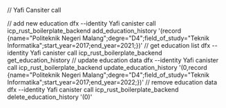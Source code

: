 
// Yafi Cansiter call

// add new education
dfx --identity Yafi canister call icp_rust_boilerplate_backend add_education_history '(record {name="Politeknik Negeri Malang";degre="D4";field_of_study="Teknik Informatika";start_year=2017;end_year=2021;})'
// get education list
dfx --identity Yafi canister call icp_rust_boilerplate_backend get_education_history
// update education data
dfx --identity Yafi canister call icp_rust_boilerplate_backend update_education_history '(0,record {name="Politeknik Negeri Malang";degre="D4";field_of_study="Teknik Informatika";start_year=2017;end_year=2022;})'
// remove education data
dfx --identity Yafi canister call icp_rust_boilerplate_backend delete_education_history '(0)'
